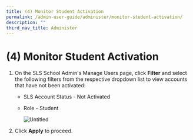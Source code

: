 ```yaml
---
title: (4) Monitor Student Activation
permalink: /admin-user-guide/administer/monitor-student-activation/
description: ""
third_nav_title: Administer
---
```

<h1 id="-4-monitor-student-activation">(4) Monitor Student Activation</h1>
<ol>
<li><p>On the SLS School Admin's Manage Users page, click <strong>Filter</strong> and select the following filters from the respective dropdown list to view accounts that have not been activated:</p>
<ul>
<li>SLS Account Status - Not Activated</li>
<li><p>Role - Student</p>
<p><img alt="Untitled" src="https://s3-us-west-2.amazonaws.com/secure.notion-static.com/aea01202-20ee-48a2-86d2-8913a2e2ba8f/Untitled.png"></p>
</li>
</ul>
</li>
<li><p>Click <strong>Apply</strong> to proceed.</p>
</li>
</ol>
